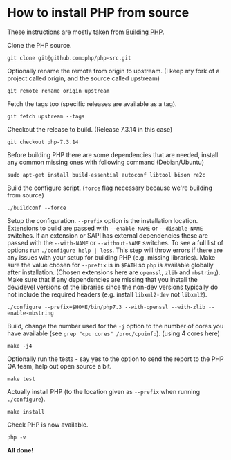 # How to install PHP from source

These instructions are mostly taken from [Building PHP](http://www.phpinternalsbook.com/php7/build_system/building_php.html).

Clone the PHP source.
```
git clone git@github.com:php/php-src.git
```
Optionally rename the remote from origin to upstream. (I keep my fork of a project called origin, and the source called upstream)
```
git remote rename origin upstream
```
Fetch the tags too (specific releases are available as a tag).
```
git fetch upstream --tags
```
Checkout the release to build. (Release 7.3.14 in this case)
```
git checkout php-7.3.14
```
Before building PHP there are some dependencies that are needed, install any common missing ones with following command (Debian/Ubuntu)
```
sudo apt-get install build-essential autoconf libtool bison re2c
```
Build the configure script. (`force` flag necessary because we're building from source)
```
./buildconf --force
```
Setup the configuration. `--prefix` option is the installation location. Extensions to build are passed with `--enable-NAME` or `--disable-NAME` switches. If an extension or SAPI has external dependencies these are passed with the `--with-NAME` or `--without-NAME` switches. To see a full list of options run `./configure help | less`. This step will throw errors if there are any issues with your setup for building PHP (e.g. missing libraries). Make sure the value chosen for `--prefix` is in `$PATH` so `php` is available globally after installation. (Chosen extensions here are `openssl`, `zlib` and `mbstring`). Make sure that if any dependencies are missing that you install the dev/devel versions of the libraries since the non-dev versions typically do not include the required headers (e.g. install `libxml2-dev` not `libxml2`).
```
./configure --prefix=$HOME/bin/php7.3 --with-openssl --with-zlib --enable-mbstring
```
Build, change the number used for the `-j` option to the number of cores you have available (see `grep "cpu cores" /proc/cpuinfo`). (using 4 cores here)
```
make -j4
```
Optionally run the tests - say yes to the option to send the report to the PHP QA team, help out open source a bit.
```
make test
```
Actually install PHP (to the location given as `--prefix` when running `./configure`).
```
make install
```
Check PHP is now available.
```
php -v
```

**All done!**

